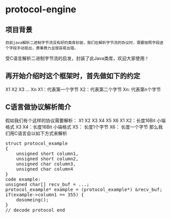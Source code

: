 # protocol-engine

## 项目背景
	目前java解析二进制字节流没有好的类库封装，我们在解析字节流的协议时，需要按照字段逐个字段手动抠出，费事费力且很容易出错，
受C语言解析二进制字节流的启发，封装了此Java类库，欢迎大家使用！

## 再开始介绍时这个框架时，首先做如下的约定
X1 X2 X3 ... Xn
X1：代表第一个字节
X2：代表第二个字节
Xn: 代表第n个字节

## C语言做协议解析简介	
假如我们有个这样的协议需要解析：
X1 X2 X3 X4 X5 X6
X1 X2：长度16Bit 小端格式
X3 X4：长度16Bit 小端格式
X5： 长度1个字节 
X6： 长度一个字节
那么我们用C语言会以如下方式来解析	
<pre>
struct protocol_example
{
	unsigned short column1,
	unsigned short column2,
	unsigned char column3,
	unsigned char column4
}
code example:
unsigned char[] recv_buf = ...;
protocol_example* example = (protocol_example*) &recv_buf;
if(example->column1 == 355) {
	dosomeing();
}
// decode protocol end
</pre>

